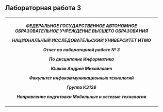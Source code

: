 ## Лабораторная работа 3
***

<h5 align="center">ФЕДЕРАЛЬНОЕ ГОСУДАРСТВЕННОЕ АВТОНОМНОЕ ОБРАЗОВАТЕЛЬНОЕ УЧРЕЖДЕНИЕ ВЫСШЕГО ОБРАЗОВАНИЯ

НАЦИОНАЛЬНЫЙ ИССЛЕДОВАТЕЛЬСКИЙ УНИВЕРСИТЕТ ИТМО



Отчет по лабораторной работе № 3

По дисциплине Информатика

Юшков Андрей Михайлович

Факультет инфокоммуникационных технологий

Группа К3139

Направление подготовки Мобильные и сетевые технологии</h5>

***

